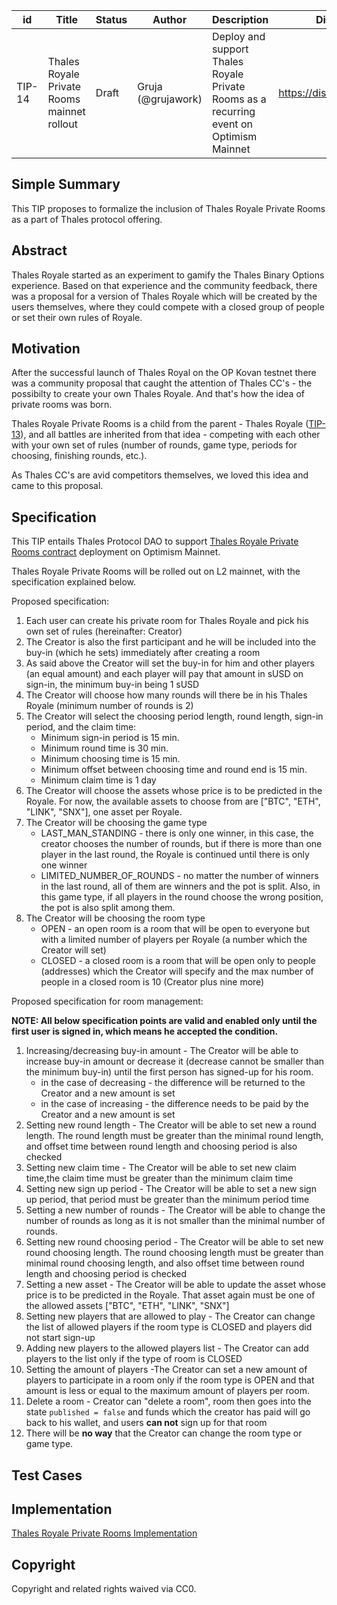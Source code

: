 | id | Title | Status | Author | Description | Discussions to | Created |
| ----------- | ----------- | ----------- | ----------- | ----------- | ----------- | ----------- |
| TIP-14 | Thales Royale Private Rooms mainnet rollout| Draft | Gruja (@grujawork) | Deploy and support Thales Royale Private Rooms as a recurring event on Optimism Mainnet | https://discord.gg/8bzFdpGTrp | 2021-12-16
 
## Simple Summary
 
This TIP proposes to formalize the inclusion of Thales Royale Private Rooms as a part of Thales protocol offering. 
 
## Abstract
 
Thales Royale started as an experiment to gamify the Thales Binary Options experience. Based on that experience and the community feedback, there was a proposal for a version of Thales Royale which will be created by the users themselves, where they could compete with a closed group of people or set their own rules of Royale.
 
## Motivation
 
After the successful launch of Thales Royal on the OP Kovan testnet there was a community proposal that caught the attention of Thales CC's - the possibilty to create your own Thales Royale. And that's how the idea of private rooms was born.

Thales Royale Private Rooms is a child from the parent - Thales Royale ([TIP-13](https://github.com/thales-markets/thales-improvement-proposals/blob/main/TIPs/TIP-13.md)), and all battles are inherited from that idea - competing with each other with your own set of rules (number of rounds, game type, periods for choosing, finishing rounds, etc.).

As Thales CC's are avid competitors themselves, we loved this idea and came to this proposal.


## Specification
 
This TIP entails Thales Protocol DAO to support [Thales Royale Private Rooms contract](https://github.com/thales-markets/contracts/blob/main/contracts/ThalesRoyale/ThalesRoyalePrivateRoom.sol) deployment on Optimism Mainnet. 

Thales Royale Private Rooms will be rolled out on L2 mainnet, with the specification explained below.


Proposed specification:  

1. Each user can create his private room for Thales Royale and pick his own set of rules (hereinafter: Creator)
2. The Creator is also the first participant and he will be included into the buy-in (which he sets) immediately after creating a room
3. As said above the Creator will set the buy-in for him and other players (an equal amount) and each player will pay that amount in sUSD on sign-in,  the minimum buy-in being 1 sUSD
4. The Creator will choose how many rounds will there be in his Thales Royale (minimum number of rounds is 2)
5. The Creator will select the choosing period length, round length, sign-in period, and the claim time:
   - Minimum sign-in period is 15 min.
   - Minimum round time is 30 min.
   - Minimum choosing time is 15 min.
   - Minimum offset between choosing time and round end is 15 min.
   - Minimum claim time is 1 day
6. The Creator will choose the assets whose price is to be predicted in the Royale. For now, the available assets to choose from are ["BTC", "ETH", "LINK", "SNX"], one asset per Royale.
7. The Creator will be choosing the game type 
   - LAST_MAN_STANDING - there is only one winner, in this case, the creator chooses the number of rounds, but if there is more than one player in the last round, the Royale is continued until there is only one winner
   - LIMITED_NUMBER_OF_ROUNDS - no matter the number of winners in the last round, all of them are winners and the pot is split. Also, in this game type, if all players in the round choose the wrong position, the pot is also split among them.
8. The Creator will be choosing the room type
   - OPEN - an open room is a room that will be open to everyone but with a limited number of players per Royale (a number which the Creator will set)
   - CLOSED - a closed room is a room that will be open only to people (addresses) which the Creator will specify and the max number of people in a closed room is 10 (Creator plus nine more)

Proposed specification for room management:

**NOTE: All below specification points are valid and enabled only until the first user is signed in, which means he accepted the condition.**

1. Increasing/decreasing buy-in amount - The Creator will be able to increase buy-in amount or decrease it (decrease cannot be smaller than the minimum buy-in) until the first person has signed-up for his room.
   - in the case of decreasing - the difference will be returned to the Creator and a new amount is set
   - in the case of increasing - the difference  needs to be paid by the Creator and a new amount is set
2. Setting new round length - The Creator will be able to set new a round length. The round length must be greater than the minimal round length, and offset time between round length and choosing period is also checked
3. Setting new claim time  - The Creator will be able to set new claim time,the claim time must be greater than the minimum claim time
4. Setting new sign up period - The Creator will be able to set a new sign up period, that period must be greater than the minimum period time
5. Setting a new number of rounds - The Creator will be able to change the number of rounds as long as it is not smaller than the minimal number of rounds.
6. Setting new round choosing period - The Creator will be able to set new round choosing length. The round choosing length must be greater than minimal round choosing length, and also offset time between round length and choosing period is checked
7. Setting a new asset - The Creator will be able to update the asset whose price is to be predicted in the Royale. That asset again must be one of the allowed assets ["BTC", "ETH", "LINK", "SNX"]
8. Setting new players that are allowed to play - The Creator can change the list of allowed players if the room type is CLOSED and players did not start sign-up
9. Adding new players to the allowed players list - The Creator can add players to the list only if the type of room is CLOSED
10. Setting the amount of players -The Creator can set a new amount of players to participate in a room only if the room type is OPEN and that amount is less or equal to the maximum amount of players per room.
11. Delete a room - Creator can "delete a room", room then goes into the state `published = false` and funds which the creator has paid will go back to his wallet, and users **can not** sign up for that room
12. There will be **no way** that the Creator can change the room type or game type.

## Test Cases

## Implementation

[Thales Royale Private Rooms Implementation](https://github.com/thales-markets/contracts/blob/main/contracts/ThalesRoyale/ThalesRoyalePrivateRoom.sol)



## Copyright
 
Copyright and related rights waived via CC0.
